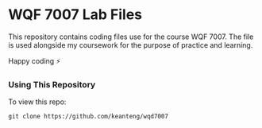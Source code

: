 ﻿# WQF 7007 Lab Files

This repository contains coding files use for the course WQF 7007.
The file is used alongside my coursework for the purpose of practice and learning.

Happy coding ⚡

### Using This Repository

To view this repo:

```git
git clone https://github.com/keanteng/wqd7007
```
